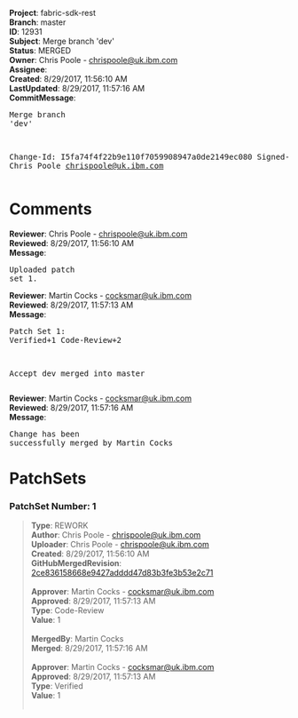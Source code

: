 <strong>Project</strong>: fabric-sdk-rest<br><strong>Branch</strong>: master<br><strong>ID</strong>: 12931<br><strong>Subject</strong>: Merge branch 'dev'<br><strong>Status</strong>: MERGED<br><strong>Owner</strong>: Chris Poole - chrispoole@uk.ibm.com<br><strong>Assignee</strong>:<br><strong>Created</strong>: 8/29/2017, 11:56:10 AM<br><strong>LastUpdated</strong>: 8/29/2017, 11:57:16 AM<br><strong>CommitMessage</strong>:<br><pre>Merge branch 'dev'

Change-Id: I5fa74f4f22b9e110f7059908947a0de2149ec080
Signed-off-by: Chris Poole <chrispoole@uk.ibm.com>
</pre><h1>Comments</h1><strong>Reviewer</strong>: Chris Poole - chrispoole@uk.ibm.com<br><strong>Reviewed</strong>: 8/29/2017, 11:56:10 AM<br><strong>Message</strong>: <pre>Uploaded patch set 1.</pre><strong>Reviewer</strong>: Martin Cocks - cocksmar@uk.ibm.com<br><strong>Reviewed</strong>: 8/29/2017, 11:57:13 AM<br><strong>Message</strong>: <pre>Patch Set 1: Verified+1 Code-Review+2

Accept dev merged into master</pre><strong>Reviewer</strong>: Martin Cocks - cocksmar@uk.ibm.com<br><strong>Reviewed</strong>: 8/29/2017, 11:57:16 AM<br><strong>Message</strong>: <pre>Change has been successfully merged by Martin Cocks</pre><h1>PatchSets</h1><h3>PatchSet Number: 1</h3><blockquote><strong>Type</strong>: REWORK<br><strong>Author</strong>: Chris Poole - chrispoole@uk.ibm.com<br><strong>Uploader</strong>: Chris Poole - chrispoole@uk.ibm.com<br><strong>Created</strong>: 8/29/2017, 11:56:10 AM<br><strong>GitHubMergedRevision</strong>: [2ce836158668e9427adddd47d83b3fe3b53e2c71](https://github.com/hyperledger-gerrit-archive/fabric-sdk-rest/commit/2ce836158668e9427adddd47d83b3fe3b53e2c71)<br><br><strong>Approver</strong>: Martin Cocks - cocksmar@uk.ibm.com<br><strong>Approved</strong>: 8/29/2017, 11:57:13 AM<br><strong>Type</strong>: Code-Review<br><strong>Value</strong>: 1<br><br><strong>MergedBy</strong>: Martin Cocks<br><strong>Merged</strong>: 8/29/2017, 11:57:16 AM<br><br><strong>Approver</strong>: Martin Cocks - cocksmar@uk.ibm.com<br><strong>Approved</strong>: 8/29/2017, 11:57:13 AM<br><strong>Type</strong>: Verified<br><strong>Value</strong>: 1<br><br></blockquote>